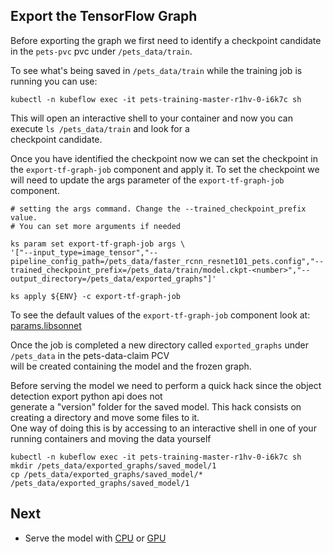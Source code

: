 
## Export the TensorFlow Graph  

Before exporting the graph we first need to identify a checkpoint candidate in the `pets-pvc` pvc under
`/pets_data/train`.  
  
To see what's being saved in `/pets_data/train` while the training job is running you can use:
```  
kubectl -n kubeflow exec -it pets-training-master-r1hv-0-i6k7c sh  
```  
This will open an interactive shell to your container and now you can execute `ls /pets_data/train` and look for a  
checkpoint candidate.  
  
Once you have identified the checkpoint now we can set the checkpoint in the `export-tf-graph-job` component and apply it.
To set the checkpoint we will need to update the args parameter of the `export-tf-graph-job` component.

```
# setting the args command. Change the --trained_checkpoint_prefix value.
# You can set more arguments if needed

ks param set export-tf-graph-job args \
'["--input_type=image_tensor","--pipeline_config_path=/pets_data/faster_rcnn_resnet101_pets.config","--trained_checkpoint_prefix=/pets_data/train/model.ckpt-<number>","--output_directory=/pets_data/exported_graphs"]'

ks apply ${ENV} -c export-tf-graph-job
```  
To see the default values of the `export-tf-graph-job` component look at: [params.libsonnet](./ks-app/components/params.libsonnet)

Once the job is completed a new directory called `exported_graphs` under `/pets_data` in the pets-data-claim PCV  
will be created containing the model and the frozen graph.  
  
Before serving the model we need to perform a quick hack since the object detection export python api does not  
generate a "version" folder for the saved model. This hack consists on creating a directory and move some files to it.  
One way of doing this is by accessing to an interactive shell in one of your running containers and moving the data yourself  
  
```  
kubectl -n kubeflow exec -it pets-training-master-r1hv-0-i6k7c sh  
mkdir /pets_data/exported_graphs/saved_model/1  
cp /pets_data/exported_graphs/saved_model/* /pets_data/exported_graphs/saved_model/1  
```  
  
## Next
- Serve the model with  [CPU](./tf_serving_cpu) or [GPU](./tf_serving_gpu)
